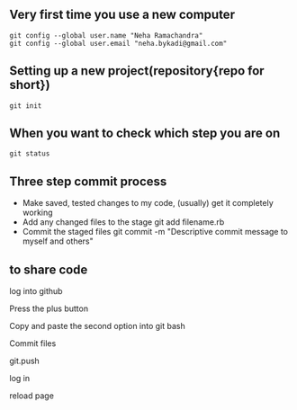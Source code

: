 Very first time you use a new computer
--------------------------------------

    git config --global user.name "Neha Ramachandra"
    git config --global user.email "neha.bykadi@gmail.com"

Setting up a new project(repository{repo for short})
----------------------------------------------------

    git init

When you want to check which step you are on
--------------------------------------------

    git status

Three step commit process
-------------------------

* Make saved, tested changes to my code, (usually) get it completely working 
* Add any changed files to the stage
    git add filename.rb
* Commit the staged files
    git commit -m "Descriptive commit message to myself and others"

to share code
-------------
log into github

Press the plus button

Copy and paste the second option into git bash

Commit files

git.push

log in

reload page